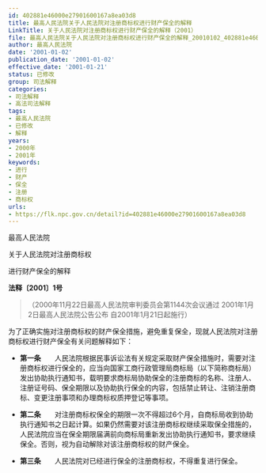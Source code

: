 ```yaml
---
id: 402881e46000e27901600167a8ea03d8
title: 最高人民法院关于人民法院对注册商标权进行财产保全的解释
LinkTitle: 关于人民法院对注册商标权进行财产保全的解释（2001）
file: 最高人民法院关于人民法院对注册商标权进行财产保全的解释_20010102_402881e46000e27901600167a8ea03d8.docx
author: 最高人民法院
date: '2001-01-02'
publication_date: '2001-01-02'
effective_date: '2001-01-21'
status: 已修改
group: 司法解释
categories:
- 司法解释
- 高法司法解释
tags:
- 最高人民法院
- 已修改
- 解释
years:
- 2000年
- 2001年
keywords:
- 进行
- 财产
- 保全
- 注册
- 商标权
urls:
- https://flk.npc.gov.cn/detail?id=402881e46000e27901600167a8ea03d8
---
```


最高人民法院

关于人民法院对注册商标权

进行财产保全的解释

**法释〔2001〕1号**

> （2000年11月22日最高人民法院审判委员会第1144次会议通过 2001年1月2日最高人民法院公告公布 自2001年1月21日起施行）

为了正确实施对注册商标权的财产保全措施，避免重复保全，现就人民法院对注册商标权进行财产保全有关问题解释如下：

- **第一条**　　人民法院根据民事诉讼法有关规定采取财产保全措施时，需要对注册商标权进行保全的，应当向国家工商行政管理局商标局（以下简称商标局）发出协助执行通知书，载明要求商标局协助保全的注册商标的名称、注册人、注册证号码、保全期限以及协助执行保全的内容，包括禁止转让、注销注册商标、变更注册事项和办理商标权质押登记等事项。

- **第二条**　　对注册商标权保全的期限一次不得超过6个月，自商标局收到协助执行通知书之日起计算。如果仍然需要对该注册商标权继续采取保全措施的，人民法院应当在保全期限届满前向商标局重新发出协助执行通知书，要求继续保全。否则，视为自动解除对该注册商标权的财产保全。

- **第三条**　　人民法院对已经进行保全的注册商标权，不得重复进行保全。
